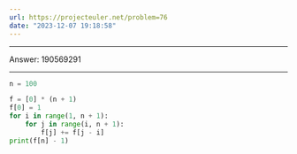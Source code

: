 ```yaml
---
url: https://projecteuler.net/problem=76
date: "2023-12-07 19:18:58"
---
```

---
Answer: 190569291

---
```python
n = 100

f = [0] * (n + 1)
f[0] = 1
for i in range(1, n + 1):
    for j in range(i, n + 1):
        f[j] += f[j - i]
print(f[n] - 1)
```
